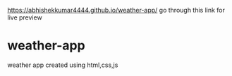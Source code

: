 https://abhishekkumar4444.github.io/weather-app/ go through this link for live preview
# weather-app
weather app created using html,css,js
